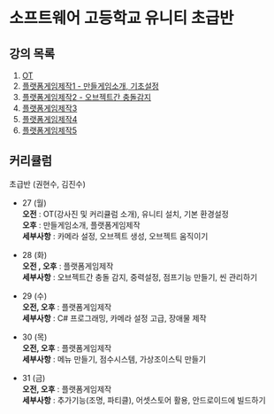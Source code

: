 # 소프트웨어 고등학교 유니티 초급반

  ## 강의 목록
  1. [OT](Export-6e488096-b9e5-4cc8-867d-0c79d35cdff7/OT_81b96587fcb74b5e8a4027315c679d39.md)
  2. [플랫폼게임제작1 - 만들게임소개, 기초설정](L3.md)
  3. [플랫폼게임제작2 - 오브젝트간 충돌감지](L4.md)
  4. [플랫폼게임제작3](L5.md)
  5. [플랫폼게임제작4](L6.md)
  6. [플랫폼게임제작5](L7.md)
  
  
  ## 커리큘럼
  

 초급반 (권현수, 김진수)

 * 27 (월)  
 **오전** : OT(강사진 및 커리큘럼 소개), 유니티 설치, 기본 환경설정  
 **오후** : 만들게임소개, 플랫폼게임제작  
 **세부사항** : 카메라 설정, 오브젝트 생성, 오브젝트 움직이기  

 * 28 (화)  
 **오전 , 오후** : 플랫폼게임제작  
 **세부사항** : 오브젝트간 충돌 감지, 중력설정, 점프기능 만들기, 씬 관리하기  

 * 29 (수)  
 **오전, 오후** : 플랫폼게임제작  
 **세부사항** : C# 프로그래밍, 카메라 설정 고급, 장애물 제작  

 * 30 (목)  
 **오전, 오후** : 플랫폼게임제작  
 **세부사항** : 메뉴 만들기, 점수시스템, 가상조이스틱 만들기  

 * 31 (금)  
 **오전, 오후** : 플랫폼게임제작  
 **세부사항** : 추가기능(조명, 파티클), 어셋스토어 활용, 안드로이드에 빌드하기

